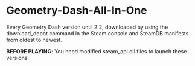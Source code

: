 # Geometry-Dash-All-In-One
Every Geometry Dash version until 2.2, downloaded by using the download_depot command in the Steam console and SteamDB manifests from oldest to newest.

**BEFORE PLAYING**: You need modified steam_api.dll files to launch these versions.
